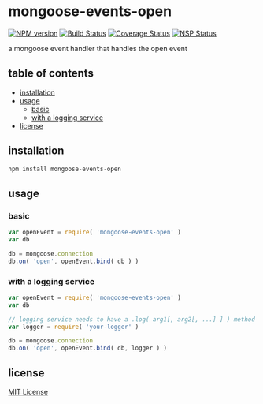 # mongoose-events-open
[![NPM version][npm-image]][npm-url] [![Build Status][travis-image]][travis-url] [![Coverage Status][coveralls-image]][coveralls-url] [![NSP Status][nsp-image]][nsp-url]

a mongoose event handler that handles the open event

## table of contents
* [installation](#installation)
* [usage](#usage)
    * [basic](#basic)
    * [with a logging service](#with-a-logging-service)
* [license](#license)

## installation
```javascript
npm install mongoose-events-open
```

## usage
### basic
```javascript
var openEvent = require( 'mongoose-events-open' )
var db

db = mongoose.connection
db.on( 'open', openEvent.bind( db ) )
```

### with a logging service
```javascript
var openEvent = require( 'mongoose-events-open' )
var db

// logging service needs to have a .log( arg1[, arg2[, ...] ] ) method
var logger = require( 'your-logger' )

db = mongoose.connection
db.on( 'open', openEvent.bind( db, logger ) )
```

## license
[MIT License][mit-license]

[coveralls-image]: https://coveralls.io/repos/github/mongoose-events/open/badge.svg?branch=master
[coveralls-url]: https://coveralls.io/github/mongoose-events/open?branch=master
[mit-license]: https://raw.githubusercontent.com/mongoose-events/open/master/license.txt
[npm-image]: https://img.shields.io/npm/v/mongoose-events-open.svg
[npm-url]: https://www.npmjs.com/package/mongoose-events-open
[nsp-image]: https://nodesecurity.io/orgs/mongoose-events/projects/defb6836-e8af-44b4-9ced-b0f6a03edd69/badge
[nsp-url]: https://nodesecurity.io/orgs/mongoose-events/projects/defb6836-e8af-44b4-9ced-b0f6a03edd69
[travis-image]: https://travis-ci.org/mongoose-events/open.svg?branch=master
[travis-url]: https://travis-ci.org/mongoose-events/open

